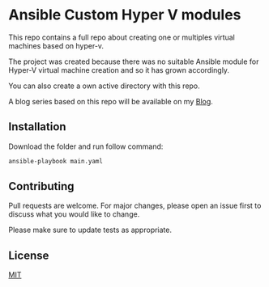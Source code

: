 # Ansible Custom Hyper V modules

This repo contains a full repo about creating one or multiples virtual machines based on hyper-v. 

The project was created because there was no suitable Ansible module for Hyper-V virtual machine creation and so it has grown accordingly. 

You can also create a own active directory with this repo.

A blog series based on this repo will be available on my [Blog](https://devopsenqineer.github.io/blog/).

## Installation

Download the folder and run follow command:

```bash
ansible-playbook main.yaml
```
## Contributing

Pull requests are welcome. For major changes, please open an issue first
to discuss what you would like to change.

Please make sure to update tests as appropriate.

## License

[MIT](https://choosealicense.com/licenses/mit/)